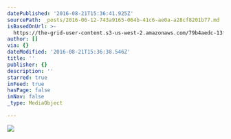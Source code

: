 ```yaml
---
datePublished: '2016-08-21T15:36:41.925Z'
sourcePath: _posts/2016-06-12-743a9165-064b-41c6-ae0a-a28cf8201b77.md
isBasedOnUrl: >-
  https://the-grid-user-content.s3-us-west-2.amazonaws.com/79b4aedc-13f4-4f89-9834-c2e9910fee32.jpg
author: []
via: {}
dateModified: '2016-08-21T15:36:38.546Z'
title: ''
publisher: {}
description: ''
starred: true
inFeed: true
hasPage: false
inNav: false
_type: MediaObject

---
```

![](https://the-grid-user-content.s3-us-west-2.amazonaws.com/79b4aedc-13f4-4f89-9834-c2e9910fee32.jpg)